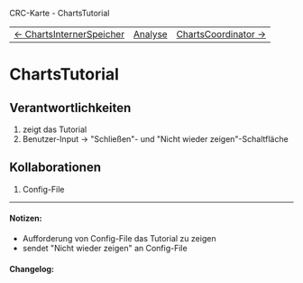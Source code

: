 CRC-Karte - ChartsTutorial
<table>
<tbody>
  <tr>
    <td>
        <a href='crc-ChartsInterner_Speicher.md'>
            ← ChartsInternerSpeicher
        </a>
    </td>
    <td>
        <a href='README.md'>
            Analyse
        </a>
    </td>
    <td>
        <a href='crc-ChartsCoordinatior.md'>
            ChartsCoordinator →
        </a>
    </td>
  </tr>
</tbody>
</table>



# ChartsTutorial
## Verantwortlichkeiten
<!-- Wissen, welches verwaltet und angeboten wird, Aktion die angeboten werden, öffentliche Leistung -->
<!-- "Walkthrough" -> Szenarien zur Anwendung des Systems -->
<!-- Nichts, was eine andere Klasse machen könnte -->
<!-- Die Sachen die die Klasse macht -> keiner anderen Klasse geben -->
<!-- zentrale Verantwortlichkeiten vs verteilt -->
1. zeigt das Tutorial
2. Benutzer-Input -> "Schließen"- und "Nicht wieder zeigen"-Schaltfläche

## Kollaborationen
<!-- Kann die Klasse die Verantwortlichkeiten selbstädnig erfüllen? Was benötigt sie von welcher Klasse? -->
<!-- Was weiß die Klasse? Welche anderen Klassen benötigen die Informationen? -->
1. Config-File

---
#### Notizen:
<!-- Hier Notizen zum Denkprozess, Hintergrundgedanken, Klarstellungen hinzufügen  -->
- Aufforderung von Config-File das Tutorial zu zeigen
- sendet "Nicht wieder zeigen" an Config-File

#### Changelog:
<!-- Hier eventuelle Abänderungen dokumentieren -->
